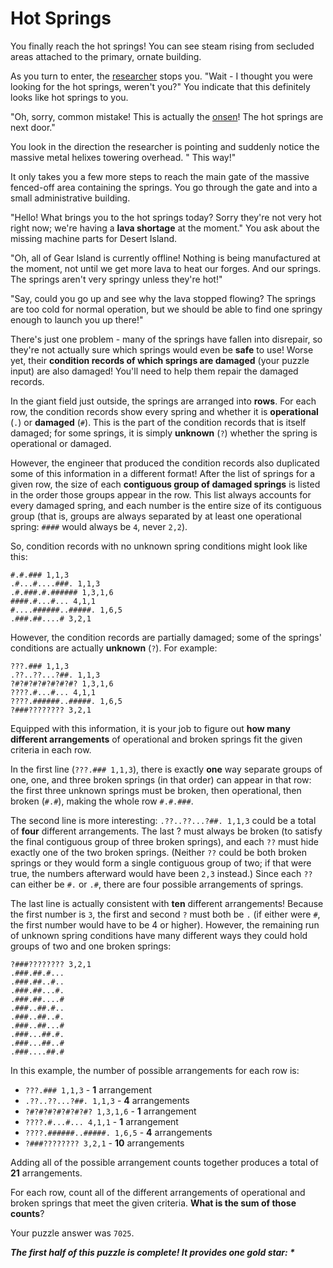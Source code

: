 # Hot Springs

You finally reach the hot springs! You can see steam rising from secluded areas attached to the primary, ornate
building.

As you turn to enter, the [researcher](https://adventofcode.com/2023/day/11) stops you. "Wait - I thought you were
looking for the hot springs, weren't you?" You indicate that this definitely looks like hot springs to you.

"Oh, sorry, common mistake! This is actually the [onsen](https://en.wikipedia.org/wiki/Onsen)! The hot springs are next
door."

You look in the direction the researcher is pointing and suddenly notice the massive metal helixes towering overhead. "
This way!"

It only takes you a few more steps to reach the main gate of the massive fenced-off area containing the springs. You go
through the gate and into a small administrative building.

"Hello! What brings you to the hot springs today? Sorry they're not very hot right now; we're having a **lava shortage**
at the moment." You ask about the missing machine parts for Desert Island.

"Oh, all of Gear Island is currently offline! Nothing is being manufactured at the moment, not until we get more lava to
heat our forges. And our springs. The springs aren't very springy unless they're hot!"

"Say, could you go up and see why the lava stopped flowing? The springs are too cold for normal operation, but we should
be able to find one springy enough to launch you up there!"

There's just one problem - many of the springs have fallen into disrepair, so they're not actually sure which springs
would even be **safe** to use! Worse yet, their **condition records of which springs are damaged** (your puzzle input)
are also damaged! You'll need to help them repair the damaged records.

In the giant field just outside, the springs are arranged into **rows**. For each row, the condition records show every
spring and whether it is **operational** (`.`) or **damaged** (`#`). This is the part of the condition records that is
itself damaged; for some springs, it is simply **unknown** (`?`) whether the spring is operational or damaged.

However, the engineer that produced the condition records also duplicated some of this information in a different
format! After the list of springs for a given row, the size of each **contiguous group of damaged springs** is listed in
the order those groups appear in the row. This list always accounts for every damaged spring, and each number is the
entire size of its contiguous group (that is, groups are always separated by at least one operational spring: `####`
would always be `4`, never `2,2`).

So, condition records with no unknown spring conditions might look like this:

```
#.#.### 1,1,3
.#...#....###. 1,1,3
.#.###.#.###### 1,3,1,6
####.#...#... 4,1,1
#....######..#####. 1,6,5
.###.##....# 3,2,1
```

However, the condition records are partially damaged; some of the springs' conditions are actually **unknown** (`?`).
For example:

```
???.### 1,1,3
.??..??...?##. 1,1,3
?#?#?#?#?#?#?#? 1,3,1,6
????.#...#... 4,1,1
????.######..#####. 1,6,5
?###???????? 3,2,1
```

Equipped with this information, it is your job to figure out **how many different arrangements** of operational and
broken springs fit the given criteria in each row.

In the first line (`???.### 1,1,3`), there is exactly **one** way separate groups of one, one, and three broken
springs (in that order) can appear in that row: the first three unknown springs must be broken, then operational, then
broken (`#.#`), making the whole row `#.#.###`.

The second line is more interesting: `.??..??...?##. 1,1,3` could be a total of **four** different arrangements. The
last ? must always be broken (to satisfy the final contiguous group of three broken springs), and each `??` must hide
exactly one of the two broken springs. (Neither `??` could be both broken springs or they would form a single contiguous
group of two; if that were true, the numbers afterward would have been `2,3` instead.) Since each `??` can either be
`#.` or `.#`, there are four possible arrangements of springs.

The last line is actually consistent with **ten** different arrangements! Because the first number is `3`, the first and
second `?` must both be `.` (if either were `#`, the first number would have to be 4 or higher). However, the remaining
run of unknown spring conditions have many different ways they could hold groups of two and one broken springs:

```
?###???????? 3,2,1
.###.##.#...
.###.##..#..
.###.##...#.
.###.##....#
.###..##.#..
.###..##..#.
.###..##...#
.###...##.#.
.###...##..#
.###....##.#
```

In this example, the number of possible arrangements for each row is:

- `???.### 1,1,3` - **1** arrangement
- `.??..??...?##. 1,1,3` - **4** arrangements
- `?#?#?#?#?#?#?#? 1,3,1,6` - **1** arrangement
- `????.#...#... 4,1,1` - **1** arrangement
- `????.######..#####. 1,6,5` - **4** arrangements
- `?###???????? 3,2,1` - **10** arrangements

Adding all of the possible arrangement counts together produces a total of **21** arrangements.

For each row, count all of the different arrangements of operational and broken springs that meet the given criteria.
**What is the sum of those counts**?

Your puzzle answer was `7025`.

*__The first half of this puzzle is complete! It provides one gold star: *__*
